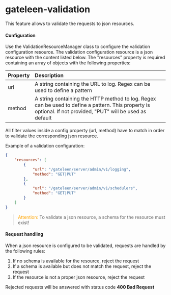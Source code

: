 # gateleen-validation
This feature allows to validate the requests to json resources.

#### Configuration
Use the ValidationResourceManager class to configure the validation configuration resource. The validation configuration resource is a json resource with the content listed below. The "resources" property is required containing an array of objects with the following properties:

| Property    | Description                              | 
|:----------- | :--------------------------------------- | 
| url         | A string containing the URL to log. Regex can be used to define a pattern |
| method      | A string containing the HTTP method to log. Regex can be used to define a pattern. This property is optional. If not provided, "PUT" will be used as default |

All filter values inside a config property (url, method) have to match in order to validate the corresponding json resource.

Example of a validation configuration:

```json
{
    "resources": [
        {
            "url": "/gateleen/server/admin/v1/logging",
            "method": "GET|PUT"
        },
        {
            "url": "/gateleen/server/admin/v1/schedulers",
            "method": "GET|PUT"
        }       
    ]
}
```

> <font color="orange">Attention: </font> To validate a json resource, a schema for the resource must exist!

#### Request handling
When a json resource is configured to be validated, requests are handled by the following rules:

1. If no schema is available for the resource, reject the request
2. If a schema is available but does not match the request, reject the request
3. If the resource is not a proper json resource, reject the request

Rejected requests will be answered with status code **400 Bad Request**